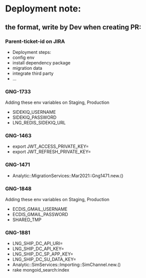 # Deployment note: 
##  the format, write by Dev when creating PR: 
### Parent-ticket-id on JIRA 
  * Deployment steps: 
  * config env 
  * install dependency package 
  * migration data 
  * integrate  third party
  * ... 

### GNG-1733
  Adding these env variables  on Staging, Production
  * SIDEKIQ_USERNAME
  * SIDEKIQ_PASSWORD
  * LNG_REDIS_SIDEKIQ_URL

### GNG-1463
  * export JWT_ACCESS_PRIVATE_KEY=
  * export JWT_REFRESH_PRIVATE_KEY=

### GNG-1471
  * Analytic::MigrationServices::Mar2021::Gng1471.new.()

### GNG-1848
  Adding these env variables on Staging, Production
  * ECDIS_GMAIL_USERNAME
  * ECDIS_GMAIL_PASSWORD
  * SHARED_TMP

### GNG-1881
  * LNG_SHIP_DC_API_URI=
  * LNG_SHIP_DC_API_KEY=
  * LNG_SHIP_DC_SP_APP_KEY=
  * LNG_SHIP_DC_SU_DATA_KEY=
  * Analytic::SimServices::Importing::SimChannel.new.()
  * rake mongoid_search:index

